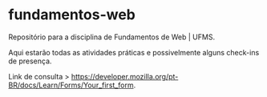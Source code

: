 # fundamentos-web
Repositório para a disciplina de Fundamentos de Web | UFMS.

Aqui estarão todas as atividades práticas e possivelmente alguns check-ins de presença.

Link de consulta > https://developer.mozilla.org/pt-BR/docs/Learn/Forms/Your_first_form.
